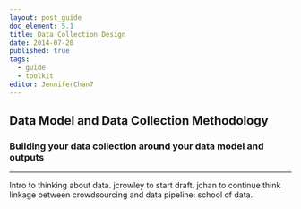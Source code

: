 ```yaml
---
layout: post_guide
doc_element: 5.1
title: Data Collection Design
date: 2014-07-20
published: true 
tags:
  - guide
  - toolkit
editor: JenniferChan7
---
```


## Data Model and Data Collection Methodology

### Building your data collection around your data model and outputs




---

Intro to thinking about data. 
jcrowley to start draft. jchan to continue
think linkage between crowdsourcing and 
data pipeline: school of data. 

